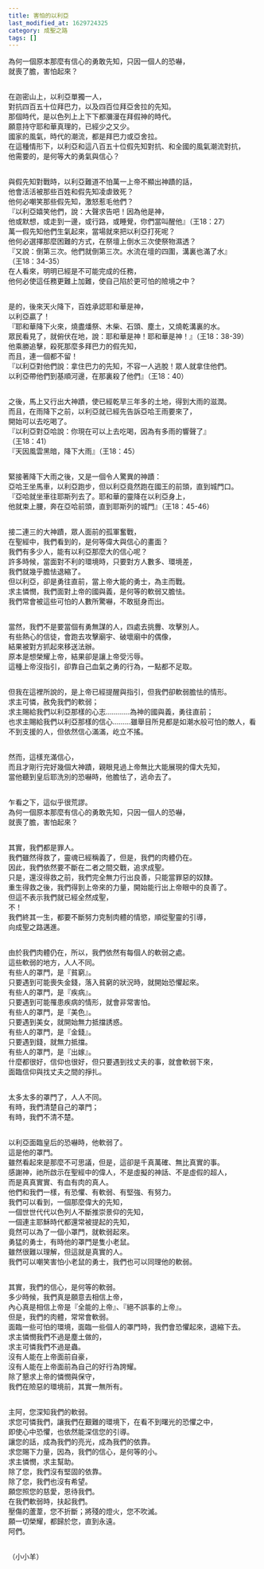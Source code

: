 ```yaml
---
title: 害怕的以利亞
last_modified_at: 1629724325
category: 成聖之路
tags: []
---
```


<p>為何一個原本那麼有信心的勇敢先知，只因一個人的恐嚇，<br/>
就喪了膽，害怕起來？</p>
<p><br/>
在迦密山上，以利亞單獨一人，<br/>
對抗四百五十位拜巴力，以及四百位拜亞舍拉的先知。<br/>
那個時代，是以色列上上下下都瀰漫在拜假神的時代。<br/>
願意持守耶和華真理的，已經少之又少。<br/>
國家的風氣，時代的潮流，都是拜巴力或亞舍拉。<br/>
在這種情形下，以利亞和這八百五十位假先知對抗、和全國的風氣潮流對抗，<br/>
他需要的，是何等大的勇氣與信心？</p>
<p><br/>
與假先知對戰時，以利亞難道不怕萬一上帝不顯出神蹟的話，<br/>
他會活活被那些百姓和假先知凌虐致死？<br/>
他何必嘲笑那些假先知，激怒惹毛他們？<br/>
『以利亞嬉笑他們，說：大聲求告吧！因為他是神，<br/>
他或默想，或走到一邊，或行路，或睡覺，你們當叫醒他』（王18：27）<br/>
萬一假先知他們生氣起來，當場就來把以利亞打死呢？<br/>
他何必選擇那麼困難的方式，在祭壇上倒水三次使祭物濕透？<br/>
『又說：倒第三次。他們就倒第三次。水流在壇的四圍，溝裏也滿了水』<br/>
（王18：34-35）<br/>
在人看來，明明已經是不可能完成的任務，<br/>
他何必使這任務更難上加難，使自己陷於更可怕的險境之中？</p>
<p><br/>
是的，後來天火降下，百姓承認耶和華是神，<br/>
以利亞贏了！<br/>
『耶和華降下火來，燒盡燔祭、木柴、石頭、塵土，又燒乾溝裏的水。<br/>
眾民看見了，就俯伏在地，說：耶和華是神！耶和華是神！』（王18：38-39）<br/>
他乘勝追擊，殺死那麼多拜巴力的假先知，<br/>
而且，連一個都不留！<br/>
『以利亞對他們說：拿住巴力的先知，不容一人逃脫！眾人就拿住他們。<br/>
以利亞帶他們到基順河邊，在那裏殺了他們』（王18：40）</p>
<p><br/>
之後，馬上又行出大神蹟，使已經乾旱三年多的土地，得到大雨的滋潤。<br/>
而且，在雨降下之前，以利亞就已經先告訴亞哈王雨要來了，<br/>
開始可以去吃喝了。<br/>
『以利亞對亞哈說：你現在可以上去吃喝，因為有多雨的響聲了』<br/>
（王18：41）<br/>
『天因風雲黑暗，降下大雨』（王18：45）</p>
<p><br/>
緊接著降下大雨之後，又是一個令人驚異的神蹟：<br/>
亞哈王坐馬車，以利亞跑步，但以利亞竟然跑在國王的前頭，直到城門口。<br/>
『亞哈就坐車往耶斯列去了。耶和華的靈降在以利亞身上，<br/>
他就束上腰，奔在亞哈前頭，直到耶斯列的城門』（王18：45-46）</p>
<p><br/>
接二連三的大神蹟，眾人面前的孤軍奮戰，<br/>
在聖經中，我們看到的，是何等偉大與信心的畫面？<br/>
我們有多少人，能有以利亞那麼大的信心呢？<br/>
許多時候，當面對不利的環境時，只要對方人數多、環境差，<br/>
我們就幾乎膽怯退縮了。<br/>
但以利亞，卻是勇往直前，當上帝大能的勇士，為主而戰。<br/>
求主憐憫，我們面對上帝的國與義，是何等的軟弱又膽怯。<br/>
我們常會被這些可怕的人數所驚嚇，不敢挺身而出。</p>
<p><br/>
當然，我們不是要當個有勇無謀的人，四處去挑釁、攻擊別人。<br/>
有些熱心的信徒，會跑去攻擊廟宇、破壞廟中的偶像，<br/>
結果被對方抓起來移送法辦。<br/>
原本是想榮耀上帝，結果卻是讓上帝受污辱。<br/>
這種上帝沒指引，卻靠自己血氣之勇的行為，一點都不足取。</p>
<p><br/>
但我在這裡所說的，是上帝已經提醒與指引，但我們卻軟弱膽怯的情形。<br/>
求主可憐，赦免我們的軟弱；<br/>
求主賜給我們以利亞那樣的心志…………為神的國與義，勇往直前；<br/>
也求主賜給我們以利亞那樣的信心………雖舉目所見都是如潮水般可怕的敵人，看不到支援的人，但依然信心滿滿，屹立不搖。</p>
<p><br/>
然而，這樣充滿信心，<br/>
而且才剛行完好幾個大神蹟，親眼見過上帝無比大能展現的偉大先知，<br/>
當他聽到皇后耶洗別的恐嚇時，他膽怯了，逃命去了。</p>
<p><br/>
乍看之下，這似乎很荒謬。<br/>
為何一個原本那麼有信心的勇敢先知，只因一個人的恐嚇，<br/>
就喪了膽，害怕起來？</p>
<p><br/>
其實，我們都是罪人。<br/>
我們雖然得救了，靈魂已經稱義了，但是，我們的肉體仍在。<br/>
因此，我們依然要不斷在二者之間交戰，追求成聖。<br/>
只是，還沒得救之前，我們完全無力行出良善，只能當罪惡的奴隸。<br/>
重生得救之後，我們得到上帝來的力量，開始能行出上帝眼中的良善了。<br/>
但這不表示我們就已經全然成聖，<br/>
不！<br/>
我們終其一生，都要不斷努力克制肉體的情慾，順從聖靈的引導，<br/>
向成聖之路邁進。</p>
<p><br/>
由於我們肉體仍在，所以，我們依然有每個人的軟弱之處。<br/>
這些軟弱的地方，人人不同。<br/>
有些人的罩門，是『貧窮』。<br/>
只要遇到可能喪失金錢，落入貧窮的狀況時，就開始恐懼起來。<br/>
有些人的罩門，是『疾病』。<br/>
只要遇到可能罹患疾病的情形，就會非常害怕。<br/>
有些人的罩門，是『美色』。<br/>
只要遇到美女，就開始無力抵擋誘惑。<br/>
有些人的罩門，是『金錢』。<br/>
只要遇到錢，就無力抵擋。<br/>
有些人的罩門，是『出嫁』。<br/>
什麼都很好，信仰也很好，但只要遇到找丈夫的事，就會軟弱下來，<br/>
面臨信仰與找丈夫之間的掙扎。</p>
<p><br/>
太多太多的罩門了，人人不同。<br/>
有時，我們清楚自己的罩門；<br/>
有時，我們不清不楚。</p>
<p><br/>
以利亞面臨皇后的恐嚇時，他軟弱了。<br/>
這是他的罩門。<br/>
雖然看起來是那麼不可思議，但是，這卻是千真萬確、無比真實的事。<br/>
感謝神，祂所啟示在聖經中的偉人，不是虛擬的神話、不是虛假的超人，<br/>
而是真真實實、有血有肉的真人。<br/>
他們和我們一樣，有恐懼、有軟弱、有堅強、有努力。<br/>
我們可以看到，一個那麼偉大的先知，<br/>
一個世世代代以色列人不斷推崇景仰的先知，<br/>
一個連主耶穌時代都還常被提起的先知，<br/>
竟然可以為了一個小罩門，就軟弱起來。<br/>
勇猛的勇士，有時他的罩門是隻小老鼠。<br/>
雖然很難以理解，但這就是真實的人。<br/>
我們可以嘲笑害怕小老鼠的勇士，我們也可以同理他的軟弱。</p>
<p><br/>
其實，我們的信心，是何等的軟弱。<br/>
多少時候，我們真是願意去相信上帝，<br/>
內心真是相信上帝是『全能的上帝』、『絕不誤事的上帝』。<br/>
但是，我們的肉體，常常會軟弱。<br/>
面臨一些可怕的環境，面臨一些個人的罩門時，我們會恐懼起來，退縮下去。<br/>
求主憐憫我們不過是塵土做的，<br/>
求主可憐我們不過是蟲。<br/>
沒有人能在上帝面前自豪，<br/>
沒有人能在上帝面前為自己的好行為誇耀。<br/>
除了懇求上帝的憐憫與保守，<br/>
我們在險惡的環境前，其實一無所有。</p>
<p><br/>
主阿，您深知我們的軟弱。<br/>
求您可憐我們，讓我們在艱難的環境下，在看不到曙光的恐懼之中，<br/>
即使心中恐懼，也依然能深信您的引導。<br/>
讓您的話，成為我們的亮光，成為我們的依靠。<br/>
求您賜下力量，因為，我們的信心，是何等的小。<br/>
求主憐憫，求主幫助。<br/>
除了您，我們沒有堅固的依靠。<br/>
除了您，我們也沒有希望。<br/>
願您照您的慈愛，恩待我們。<br/>
在我們軟弱時，扶起我們。<br/>
壓傷的蘆葦，您不折斷；將殘的燈火，您不吹滅。<br/>
願一切榮耀，都歸於您，直到永遠。<br/>
阿們。</p>
<p><br/>
（小小羊）</p>
